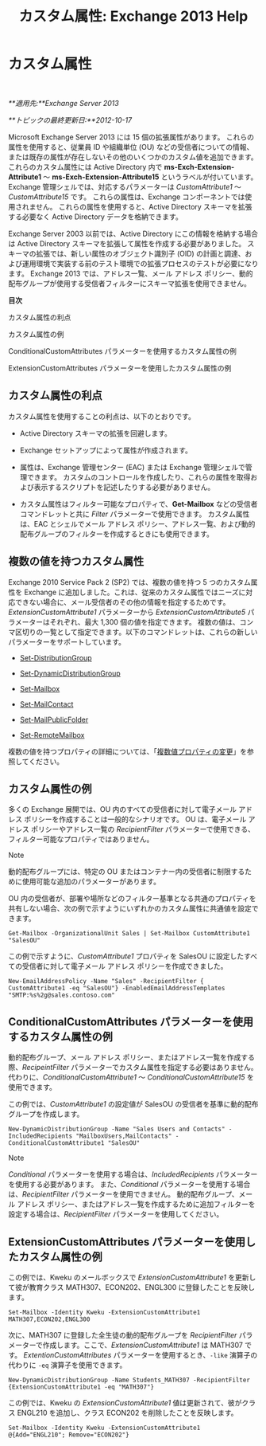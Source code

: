 ﻿---
title: 'カスタム属性: Exchange 2013 Help'
TOCTitle: カスタム属性
ms:assetid: 2b043878-0b34-4563-a9c2-28a9efa7447e
ms:mtpsurl: https://technet.microsoft.com/ja-jp/library/Ee423541(v=EXCHG.150)
ms:contentKeyID: 49895311
ms.date: 04/24/2018
mtps_version: v=EXCHG.150
ms.translationtype: HT
---

# カスタム属性

 

_**適用先:**Exchange Server 2013_

_**トピックの最終更新日:**2012-10-17_

Microsoft Exchange Server 2013 には 15 個の拡張属性があります。 これらの属性を使用すると、従業員 ID や組織単位 (OU) などの受信者についての情報、または既存の属性が存在しないその他のいくつかのカスタム値を追加できます。 これらのカスタム属性には Active Directory 内で **ms-Exch-Extension-Attribute1** ～ **ms-Exch-Extension-Attribute15** というラベルが付いています。 Exchange 管理シェルでは、対応するパラメーターは *CustomAttribute1* ～ *CustomAttribute15* です。 これらの属性は、Exchange コンポーネントでは使用されません。 これらの属性を使用すると、Active Directory スキーマを拡張する必要なく Active Directory データを格納できます。

Exchange Server 2003 以前では、Active Directory にこの情報を格納する場合は Active Directory スキーマを拡張して属性を作成する必要がありました。 スキーマの拡張では、新しい属性のオブジェクト識別子 (OID) の計画と調達、および運用環境で実装する前のテスト環境での拡張プロセスのテストが必要になります。 Exchange 2013 では、アドレス一覧、メール アドレス ポリシー、動的配布グループが使用する受信者フィルターにスキーマ拡張を使用できません。

**目次**

カスタム属性の利点

カスタム属性の例

ConditionalCustomAttributes パラメーターを使用するカスタム属性の例

ExtensionCustomAttributes パラメーターを使用したカスタム属性の例

## カスタム属性の利点

カスタム属性を使用することの利点は、以下のとおりです。

  - Active Directory スキーマの拡張を回避します。

  - Exchange セットアップによって属性が作成されます。

  - 属性は、Exchange 管理センター (EAC) または Exchange 管理シェルで管理できます。 カスタムのコントロールを作成したり、これらの属性を取得および表示するスクリプトを記述したりする必要がありません。

  - カスタム属性はフィルター可能なプロパティで、**Get-Mailbox** などの受信者コマンドレットと共に *Filter* パラメーターで使用できます。 カスタム属性は、EAC とシェルでメール アドレス ポリシー、アドレス一覧、および動的配布グループのフィルターを作成するときにも使用できます。

## 複数の値を持つカスタム属性

Exchange 2010 Service Pack 2 (SP2) では、複数の値を持つ 5 つのカスタム属性を Exchange に追加しました。これは、従来のカスタム属性ではニーズに対応できない場合に、メール受信者のその他の情報を指定するためです。 *ExtensionCustomAttribute1* パラメーターから *ExtensionCustomAttribute5* パラメーターはそれぞれ、最大 1,300 個の値を指定できます。 複数の値は、コンマ区切りの一覧として指定できます。以下のコマンドレットは、これらの新しいパラメーターをサポートしています。

  - [Set-DistributionGroup](https://technet.microsoft.com/ja-jp/library/bb124955\(v=exchg.150\))

  - [Set-DynamicDistributionGroup](https://technet.microsoft.com/ja-jp/library/bb123796\(v=exchg.150\))

  - [Set-Mailbox](https://technet.microsoft.com/ja-jp/library/bb123981\(v=exchg.150\))

  - [Set-MailContact](https://technet.microsoft.com/ja-jp/library/aa995950\(v=exchg.150\))

  - [Set-MailPublicFolder](https://technet.microsoft.com/ja-jp/library/bb123707\(v=exchg.150\))

  - [Set-RemoteMailbox](https://technet.microsoft.com/ja-jp/library/ff607302\(v=exchg.150\))

複数の値を持つプロパティの詳細については、「[複数値プロパティの変更](modifying-multivalued-properties-exchange-2013-help.md)」を参照してください。

## カスタム属性の例

多くの Exchange 展開では、OU 内のすべての受信者に対して電子メール アドレス ポリシーを作成することは一般的なシナリオです。 OU は、電子メール アドレス ポリシーやアドレス一覧の *RecipientFilter* パラメーターで使用できる、フィルター可能なプロパティではありません。


> [!NOTE]
> 動的配布グループには、特定の OU またはコンテナー内の受信者に制限するために使用可能な追加のパラメーターがあります。



OU 内の受信者が、部署や場所などのフィルター基準となる共通のプロパティを共有しない場合、次の例で示すようにいずれかのカスタム属性に共通値を設定できます。

    Get-Mailbox -OrganizationalUnit Sales | Set-Mailbox CustomAttribute1 "SalesOU"

この例で示すように、*CustomAttribute1* プロパティを SalesOU に設定したすべての受信者に対して電子メール アドレス ポリシーを作成できました。

    New-EmailAddressPolicy -Name "Sales" -RecipientFilter { CustomAttribute1 -eq "SalesOU"} -EnabledEmailAddressTemplates "SMTP:%s%2g@sales.contoso.com"

## ConditionalCustomAttributes パラメーターを使用するカスタム属性の例

動的配布グループ、メール アドレス ポリシー、またはアドレス一覧を作成する際、*RecipeintFilter* パラメーターでカスタム属性を指定する必要はありません。 代わりに、*ConditionalCustomAttribute1* ～ *ConditionalCustomAttribute15* を使用できます。

この例では、*CustomAttribute1* の設定値が SalesOU の受信者を基準に動的配布グループを作成します。

    New-DynamicDistributionGroup -Name "Sales Users and Contacts" -IncludedRecipients "MailboxUsers,MailContacts" -ConditionalCustomAttribute1 "SalesOU"


> [!NOTE]
> <EM>Conditional</EM> パラメーターを使用する場合は、<EM>IncludedRecipients</EM> パラメーターを使用する必要があります。 また、<EM>Conditional</EM> パラメーターを使用する場合は、<EM>RecipientFilter</EM> パラメーターを使用できません。 動的配布グループ、メール アドレス ポリシー、またはアドレス一覧を作成するために追加フィルターを設定する場合は、<EM>RecipientFilter</EM> パラメーターを使用してください。



## ExtensionCustomAttributes パラメーターを使用したカスタム属性の例

この例では、Kweku のメールボックスで *ExtensionCustomAttribute1* を更新して彼が教育クラス MATH307、ECON202、ENGL300 に登録したことを反映します。

    Set-Mailbox -Identity Kweku -ExtensionCustomAttribute1 MATH307,ECON202,ENGL300

次に、MATH307 に登録した全生徒の動的配布グループを *RecipientFilter* パラメーターで作成します。ここで、*ExtensionCustomAttribute1* は MATH307 です。 *ExtentionCustomAttributes* パラメーターを使用するとき、`-like` 演算子の代わりに `-eq` 演算子を使用できます。

    New-DynamicDistributionGroup -Name Students_MATH307 -RecipientFilter {ExtensionCustomAttribute1 -eq "MATH307"}

この例では、Kweku の *ExtensionCustomAttribute1* 値は更新されて、彼がクラス ENGL210 を追加し、クラス ECON202 を削除したことを反映します。

    Set-Mailbox -Identity Kweku -ExtensionCustomAttribute1 @{Add="ENGL210"; Remove="ECON202"}

